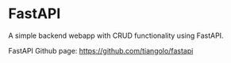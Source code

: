 # FastAPI

A simple backend webapp with CRUD functionality using FastAPI.



FastAPI Github page: https://github.com/tiangolo/fastapi

